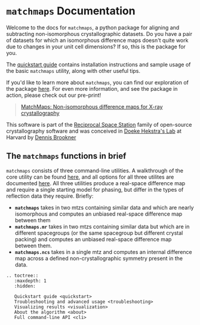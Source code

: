 # `matchmaps` Documentation

Welcome to the docs for `matchmaps`, a python package for aligning and subtracting non-isomorphous crystallographic datasets. Do you have a pair of datasets for which an isomorphous difference maps doesn't quite work due to changes in your unit cell dimensions? If so, this is the package for you.

The [quickstart guide](quickstart.md) contains installation instructions and sample usage of the basic `matchmaps` utility, along with other useful tips.

If you'd like to learn more about `matchmaps`, you can find our exploration of the package [here](about.md). For even more information, and see the package in action, please check out our pre-print!
> [MatchMaps: Non-isomorphous difference maps for X-ray crystallography](https://www.biorxiv.org/content/10.1101/2023.09.01.555333v2.full.pdf+html)

This software is part of the [Reciprocal Space Station](https://rs-station.github.io/) family of open-source crystallography software and was conceived in [Doeke Hekstra's Lab](https://hekstralab.fas.harvard.edu/) at Harvard by [Dennis Brookner](https://dennisbrookner.github.io/)

## The `matchmaps` functions in brief

`matchmaps` consists of three command-line utilities. A walkthrough of the core utility can be found [here](quickstart.md), and all options for all three utilites are documented [here](cli.md). All three utilities produce a real-space difference map and require a single starting model for phasing, but differ in the types of reflection data they require. Briefly:

 - **`matchmaps`** takes in two mtzs containing similar data and which are nearly isomorphous and computes an unbiased real-space difference map between them
 - **`matchmaps.mr`** takes in two mtzs containing similar data but which are in different spacegroups (or the same spacegroup but different crystal packing) and computes an unbiased real-space difference map between them.
 - **`matchmaps.ncs`** takes in a single mtz and computes an internal difference map across a defined non-crystallographic symmetry present in the data.


```{eval-rst}
.. toctree::
   :maxdepth: 1
   :hidden:

   Quickstart guide <quickstart>
   Troubleshooting and advanced usage <troubleshooting>
   Visualizing results <visualization>
   About the algorithm <about>
   Full command-line API <cli>


```
